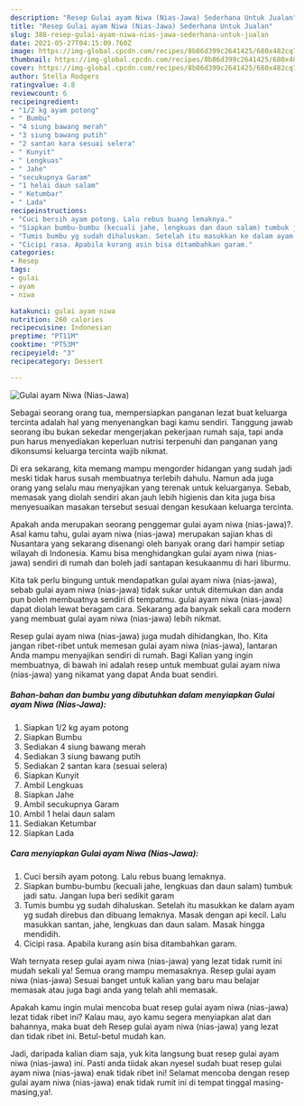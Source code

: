 ```yaml
---
description: "Resep Gulai ayam Niwa (Nias-Jawa) Sederhana Untuk Jualan"
title: "Resep Gulai ayam Niwa (Nias-Jawa) Sederhana Untuk Jualan"
slug: 388-resep-gulai-ayam-niwa-nias-jawa-sederhana-untuk-jualan
date: 2021-05-27T04:15:09.760Z
image: https://img-global.cpcdn.com/recipes/8b86d399c2641425/680x482cq70/gulai-ayam-niwa-nias-jawa-foto-resep-utama.jpg
thumbnail: https://img-global.cpcdn.com/recipes/8b86d399c2641425/680x482cq70/gulai-ayam-niwa-nias-jawa-foto-resep-utama.jpg
cover: https://img-global.cpcdn.com/recipes/8b86d399c2641425/680x482cq70/gulai-ayam-niwa-nias-jawa-foto-resep-utama.jpg
author: Stella Rodgers
ratingvalue: 4.8
reviewcount: 6
recipeingredient:
- "1/2 kg ayam potong"
- " Bumbu"
- "4 siung bawang merah"
- "3 siung bawang putih"
- "2 santan kara sesuai selera"
- " Kunyit"
- " Lengkuas"
- " Jahe"
- "secukupnya Garam"
- "1 helai daun salam"
- " Ketumbar"
- " Lada"
recipeinstructions:
- "Cuci bersih ayam potong. Lalu rebus buang lemaknya."
- "Siapkan bumbu-bumbu (kecuali jahe, lengkuas dan daun salam) tumbuk jadi satu. Jangan lupa beri sedikit garam"
- "Tumis bumbu yg sudah dihaluskan. Setelah itu masukkan ke dalam ayam yg sudah direbus dan dibuang lemaknya. Masak dengan api kecil. Lalu masukkan santan, jahe, lengkuas dan daun salam. Masak hingga mendidih."
- "Cicipi rasa. Apabila kurang asin bisa ditambahkan garam."
categories:
- Resep
tags:
- gulai
- ayam
- niwa

katakunci: gulai ayam niwa 
nutrition: 260 calories
recipecuisine: Indonesian
preptime: "PT11M"
cooktime: "PT53M"
recipeyield: "3"
recipecategory: Dessert

---
```



![Gulai ayam Niwa (Nias-Jawa)](https://img-global.cpcdn.com/recipes/8b86d399c2641425/680x482cq70/gulai-ayam-niwa-nias-jawa-foto-resep-utama.jpg)

Sebagai seorang orang tua, mempersiapkan panganan lezat buat keluarga tercinta adalah hal yang menyenangkan bagi kamu sendiri. Tanggung jawab seorang ibu bukan sekedar mengerjakan pekerjaan rumah saja, tapi anda pun harus menyediakan keperluan nutrisi terpenuhi dan panganan yang dikonsumsi keluarga tercinta wajib nikmat.

Di era  sekarang, kita memang mampu mengorder hidangan yang sudah jadi meski tidak harus susah membuatnya terlebih dahulu. Namun ada juga orang yang selalu mau menyajikan yang terenak untuk keluarganya. Sebab, memasak yang diolah sendiri akan jauh lebih higienis dan kita juga bisa menyesuaikan masakan tersebut sesuai dengan kesukaan keluarga tercinta. 



Apakah anda merupakan seorang penggemar gulai ayam niwa (nias-jawa)?. Asal kamu tahu, gulai ayam niwa (nias-jawa) merupakan sajian khas di Nusantara yang sekarang disenangi oleh banyak orang dari hampir setiap wilayah di Indonesia. Kamu bisa menghidangkan gulai ayam niwa (nias-jawa) sendiri di rumah dan boleh jadi santapan kesukaanmu di hari liburmu.

Kita tak perlu bingung untuk mendapatkan gulai ayam niwa (nias-jawa), sebab gulai ayam niwa (nias-jawa) tidak sukar untuk ditemukan dan anda pun boleh membuatnya sendiri di tempatmu. gulai ayam niwa (nias-jawa) dapat diolah lewat beragam cara. Sekarang ada banyak sekali cara modern yang membuat gulai ayam niwa (nias-jawa) lebih nikmat.

Resep gulai ayam niwa (nias-jawa) juga mudah dihidangkan, lho. Kita jangan ribet-ribet untuk memesan gulai ayam niwa (nias-jawa), lantaran Anda mampu menyajikan sendiri di rumah. Bagi Kalian yang ingin membuatnya, di bawah ini adalah resep untuk membuat gulai ayam niwa (nias-jawa) yang nikamat yang dapat Anda buat sendiri.

<!--inarticleads1-->

##### Bahan-bahan dan bumbu yang dibutuhkan dalam menyiapkan Gulai ayam Niwa (Nias-Jawa):

1. Siapkan 1/2 kg ayam potong
1. Siapkan  Bumbu
1. Sediakan 4 siung bawang merah
1. Sediakan 3 siung bawang putih
1. Sediakan 2 santan kara (sesuai selera)
1. Siapkan  Kunyit
1. Ambil  Lengkuas
1. Siapkan  Jahe
1. Ambil secukupnya Garam
1. Ambil 1 helai daun salam
1. Sediakan  Ketumbar
1. Siapkan  Lada




<!--inarticleads2-->

##### Cara menyiapkan Gulai ayam Niwa (Nias-Jawa):

1. Cuci bersih ayam potong. Lalu rebus buang lemaknya.
1. Siapkan bumbu-bumbu (kecuali jahe, lengkuas dan daun salam) tumbuk jadi satu. Jangan lupa beri sedikit garam
1. Tumis bumbu yg sudah dihaluskan. Setelah itu masukkan ke dalam ayam yg sudah direbus dan dibuang lemaknya. Masak dengan api kecil. Lalu masukkan santan, jahe, lengkuas dan daun salam. Masak hingga mendidih.
1. Cicipi rasa. Apabila kurang asin bisa ditambahkan garam.




Wah ternyata resep gulai ayam niwa (nias-jawa) yang lezat tidak rumit ini mudah sekali ya! Semua orang mampu memasaknya. Resep gulai ayam niwa (nias-jawa) Sesuai banget untuk kalian yang baru mau belajar memasak atau juga bagi anda yang telah ahli memasak.

Apakah kamu ingin mulai mencoba buat resep gulai ayam niwa (nias-jawa) lezat tidak ribet ini? Kalau mau, ayo kamu segera menyiapkan alat dan bahannya, maka buat deh Resep gulai ayam niwa (nias-jawa) yang lezat dan tidak ribet ini. Betul-betul mudah kan. 

Jadi, daripada kalian diam saja, yuk kita langsung buat resep gulai ayam niwa (nias-jawa) ini. Pasti anda tiidak akan nyesel sudah buat resep gulai ayam niwa (nias-jawa) enak tidak ribet ini! Selamat mencoba dengan resep gulai ayam niwa (nias-jawa) enak tidak rumit ini di tempat tinggal masing-masing,ya!.

